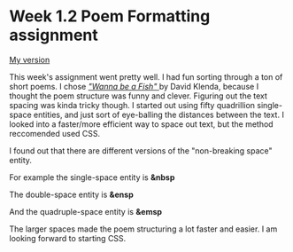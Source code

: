 # Week 1.2 Poem Formatting assignment

[ My version ](https://danandcook.github.io/class-1-2)

This week's assignment went pretty well. I had fun sorting through a ton of short poems. I chose [ _"Wanna be a Fish"_ ](http://img.bhs4.com/9A/B/9AB0AF17804A5F589E78B76449F7BC47D192CFEE_lis.jpg) by David Klenda, because I thought the poem structure was funny and clever. Figuring out the text spacing was kinda tricky though. I started out using fifty quadrillion single-space entities, and just sort of eye-balling the distances between the text. I looked into a faster/more efficient way to space out text, but the method reccomended used CSS.

 I found out that there are different versions of the "non-breaking space" entity. 
 
 For example the single-space entity is **&nbsp**
 
 The double-space entity is **&ensp**
 
 And the quadruple-space entity is **&emsp**
 

The larger spaces made the poem structuring a lot faster and easier.
I am looking forward to starting CSS.

